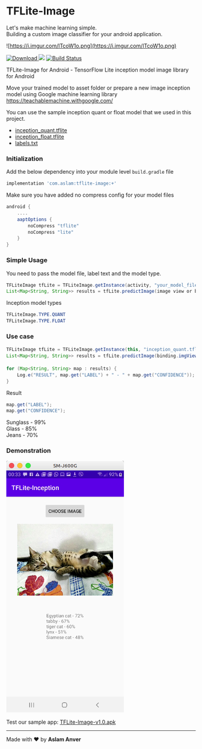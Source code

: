 # TFLite-Image
Let's make machine learning simple. <br/>
Building a custom image classifier for your android application.

![https://i.imgur.com/lTcoW1o.png](https://i.imgur.com/lTcoW1o.png)

[ ![Download](https://api.bintray.com/packages/aslam/android/tflite-image/images/download.svg) ](https://bintray.com/aslam/android/tflite-image) [![](https://jitpack.io/v/aslamanver/tflite-image.svg)](https://jitpack.io/#aslamanver/tflite-image) [![Build Status](https://travis-ci.org/aslamanver/tflite-image.svg?branch=master)](https://travis-ci.org/aslamanver/tflite-image)

TFLite-Image for Android - TensorFlow Lite inception model image library for Android

Move your trained model to asset folder or prepare a new image inception model using Google machine learning library https://teachablemachine.withgoogle.com/

You can use the sample inception quant or float model that we used in this project.

- [inception_quant.tflite](https://github.com/aslamanver/tflite-image/blob/master/app/src/main/assets/inception_quant.tflite)
- [inception_float.tflite](https://github.com/aslamanver/tflite-image/blob/master/app/src/main/assets/inception_float.tflite)
- [labels.txt](https://github.com/aslamanver/tflite-image/blob/master/app/src/main/assets/labels.txt)<br/>

### Initialization

Add the below dependency into your module level `build.gradle` file

```gradle
implementation 'com.aslam:tflite-image:+'
```

Make sure you have added no compress config for your model files
```gradle
android {
    ....
    aaptOptions {
        noCompress "tflite"
        noCompress "lite"
    }
}
```

### Simple Usage

You need to pass the model file, label text and the model type.

```java
TFLiteImage tfLite = TFLiteImage.getInstance(activity, "your_model_file.tflite", "labels.txt", TFLiteImage.TYPE.QUANT);
List<Map<String, String>> results = tfLite.predictImage(image view or bitmap image);
```

Inception model types
```java
TFLiteImage.TYPE.QUANT
TFLiteImage.TYPE.FLOAT
```

### Use case

```java
TFLiteImage tfLite = TFLiteImage.getInstance(this, "inception_quant.tflite", "labels.txt", TFLiteImage.TYPE.QUANT);
List<Map<String, String>> results = tfLite.predictImage(binding.imgView);

for (Map<String, String> map : results) {
    Log.e("RESULT", map.get("LABEL") + " - " + map.get("CONFIDENCE"));
}
```

Result

```java
map.get("LABEL");
map.get("CONFIDENCE");
```

Sunglass - 99% <br/>
Glass - 85% <br/>
Jeans - 70% <br/>

### Demonstration
[![Screenshot](/screenshots/1.png)](/screenshots/1.png)

Test our sample app: [TFLite-Image-v1.0.apk](https://drive.google.com/file/d/1YFNNx25bvUhahTkaL_TrRV3MLaQCXedT/view?usp=sharing)

<hr/>

Made with ❤️ by <b>Aslam Anver</b>
